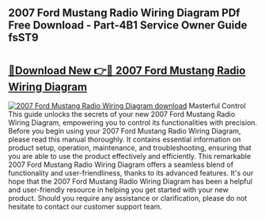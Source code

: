 ## 2007 Ford Mustang Radio Wiring Diagram PDf Free Download - Part-4B1 Service Owner Guide fsST9

# <h2><a href="http://dfkp6lg.blite.top/?on=2007+Ford+Mustang+Radio+Wiring+Diagram">🔗Download New 👉🔴 2007 Ford Mustang Radio Wiring Diagram</a></h2>

[![2007 Ford Mustang Radio Wiring Diagram download](https://i.imgur.com/lujVjoI.png)](http://dfkp6lg.blite.top/?on=2007+Ford+Mustang+Radio+Wiring+Diagram)
Masterful Control This guide unlocks the secrets of your new 2007 Ford Mustang Radio Wiring Diagram, empowering you to control its functionalities with precision. Before you begin using your 2007 Ford Mustang Radio Wiring Diagram, please read this manual thoroughly. It contains essential information on product setup, operation, maintenance, and troubleshooting, ensuring that you are able to use the product effectively and efficiently. This remarkable 2007 Ford Mustang Radio Wiring Diagram offers a seamless blend of functionality and user-friendliness, thanks to its advanced features. It's our hope that the 2007 Ford Mustang Radio Wiring Diagram has been a helpful and user-friendly resource in helping you get started with your new product. Should you require any assistance or clarification, please do not hesitate to contact our customer support team.
